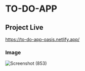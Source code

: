 # TO-DO-APP

## Project Live
https://to-do-app-oasis.netlify.app/

### Image
![Screenshot (853)](https://github.com/ashishkumarpalai/OIBSIP/assets/112760336/80203d41-e141-4717-8b85-238c5e83034d)
